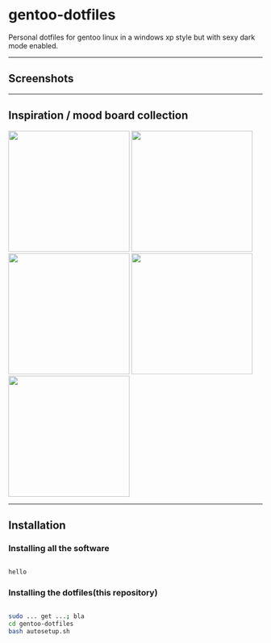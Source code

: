 # gentoo-dotfiles
Personal dotfiles for gentoo linux in a windows xp style but with sexy dark mode enabled.

---
## Screenshots

---
## Inspiration / mood board collection

<img src="https://upload.wikimedia.org/wikipedia/en/6/64/Windows_XP_Luna.png" height="240px"></img>
<img src="https://images-wixmp-ed30a86b8c4ca887773594c2.wixmp.com/i/5d8eee3c-d635-410c-833f-2e04834df0a6/d6rvbgd-04bce6a2-6cc8-401d-909b-d7de6fce1bf4.png" height="240px"></img>
<img src="https://images-wixmp-ed30a86b8c4ca887773594c2.wixmp.com/i/d03e388b-94cc-4ad8-901b-17638e49dd84/d1dp8vo-45b1935d-6dd4-42f9-97d6-4a38a0e24156.png" height="240px"></img>
<img src="https://raw.githubusercontent.com/thesquash/gtk-theme-raleigh/master/screenshots/Raleigh-MATE-1-26.png" height="240px"></img>
<img src="https://raw.githubusercontent.com/thesquash/gtk-theme-raleigh/master/screenshots/Raleigh-Dark-MATE-1-26.png" height="240px"></img>

---

## Installation

### Installing all the software
```bash

hello

```

### Installing the dotfiles(this repository)
```bash

sudo ... get ...; bla
cd gentoo-dotfiles
bash autosetup.sh

```
